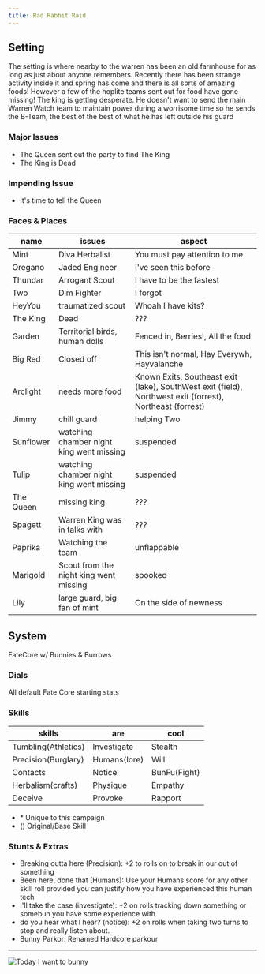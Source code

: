 ```yaml
---
title: Rad Rabbit Raid
---
```


## Setting

The setting is where nearby to the warren has been an old farmhouse for as long as just about anyone remembers. Recently there has been strange activity inside it and spring has come and there is all sorts of amazing foods! However a few of the hoplite teams sent out for food have gone missing! The king is getting desperate. He doesn't want to send the main Warren Watch team to maintain power during a worrisome time so he sends the B-Team, the best of the best of what he has left outside his guard

### Major Issues

* The Queen sent out the party to find The King
* The King is Dead

### Impending Issue

* It's time to tell the Queen

### Faces & Places

name      | issues                                   | aspect
---       | ---                                      | ---
Mint      | Diva Herbalist                           | You must pay attention to me
Oregano   | Jaded Engineer                           | I've seen this before
Thundar   | Arrogant Scout                           | I have to be the fastest
Two       | Dim Fighter                              | I forgot
HeyYou    | traumatized scout                        | Whoah I have kits?
The King  | Dead                                     | ???
Garden    | Territorial birds, human dolls           | Fenced in, Berries!, All the food
Big Red   | Closed off                               | This isn't normal, Hay Everywh, Hayvalanche
Arclight  | needs more food                          | Known Exits; Southeast exit (lake), SouthWest exit (field), Northwest exit (forrest), Northeast (forrest)
Jimmy     | chill guard                              | helping Two
Sunflower | watching chamber night king went missing | suspended
Tulip     | watching chamber night king went missing | suspended
The Queen | missing king                             | ???
Spagett   | Warren King was in talks with            | ???
Paprika   | Watching the team                        | unflappable
Marigold  | Scout from the night king went missing   | spooked
Lily      | large guard, big fan of mint             | On the side of newness


## System

FateCore w/ Bunnies & Burrows

### Dials

All default Fate Core starting stats

### Skills

| skills              | are          | cool         |
| ---                 | ---          | ---          |
| Tumbling(Athletics) | Investigate  | Stealth      |
| Precision(Burglary) | Humans(lore) | Will         |
| Contacts            | Notice       | BunFu(Fight) |
| Herbalism(crafts)   | Physique     | Empathy      |
| Deceive             | Provoke      | Rapport      |

* \* Unique to this campaign
* () Original/Base Skill

### Stunts & Extras

* Breaking outta here (Precision): +2 to rolls on to break in our out of something
* Been here, done that (Humans): Use your Humans score for any other skill roll provided you can justify how you have experienced this human tech
* I'll take the case (investigate): +2 on rolls tracking down something or somebun you have some experience with
* do you hear what I hear? (notice): +2 on rolls when taking two turns to stop and really listen about.
* Bunny Parkor: Renamed Hardcore parkour

---

![Today I want to bunny](/img/2017/today-i-want-to-bunny.png)
